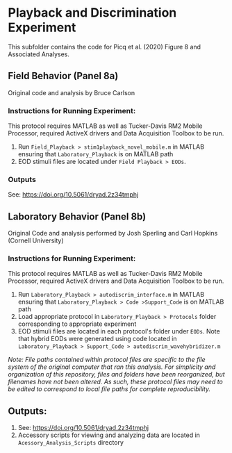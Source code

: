 # Playback and Discrimination Experiment

This subfolder contains the code for Picq et al. (2020) Figure 8 and Associated Analyses.  

## Field Behavior (Panel 8a)
Original code and analysis by Bruce Carlson

### Instructions for Running Experiment:
This protocol requires MATLAB as well as Tucker-Davis RM2 Mobile Processor, required ActiveX drivers and Data Acquisition Toolbox to be run.

1. Run `Field_Playback > stim1playback_novel_mobile.m` in MATLAB ensuring that `Laboratory_Playback` is on MATLAB path
2. EOD stimuli files are located under `Field Playback > EODs`.  

### Outputs
See: https://doi.org/10.5061/dryad.2z34tmphj

## Laboratory Behavior (Panel 8b)
Original Code and analysis performed by Josh Sperling and Carl Hopkins (Cornell University)

### Instructions for Running Experiment:
This protocol requires MATLAB as well as Tucker-Davis RM2 Mobile Processor, required ActiveX drivers and Data Acquisition Toolbox to be run.

1. Run `Laboratory_Playback > autodiscrim_interface.m` in MATLAB ensuring that `Laboratory_Playback > Code >Support_Code` is on MATLAB path
2. Load appropriate protocol in `Laboratory_Playback > Protocols` folder corresponding to appropriate experiment
3. EOD stimuli files are located in each protocol's folder under `EODs`.  Note that hybrid EODs were generated using code located in `Laboratory_Playback > Support_Code > autodiscrim_wavehybridizer.m`

_Note: File paths contained within protocol files are specific to the file system of the original computer that ran this analysis.  For simplicity and organization of this repository, files and folders have been reorganized, but filenames have not been altered.  As such, these protocol files may need to be edited to correspond to local file paths for complete reproducibility._

## Outputs:
1. See: https://doi.org/10.5061/dryad.2z34tmphj
2. Accessory scripts for viewing and analyzing data are located in `Acessory_Analysis_Scripts` directory
